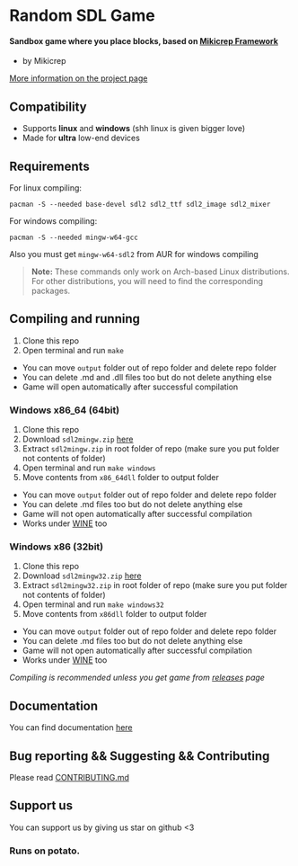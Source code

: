 # Random SDL Game
#### Sandbox game where you place blocks, based on [Mikicrep Framework](https://miki.macakom.net/projects/mf)
- by Mikicrep

[More information on the project page](https://miki.macakom.net/projects/rsg)

## Compatibility
- Supports **linux** and **windows** (shh linux is given bigger love)
- Made for **ultra** low-end devices

## Requirements
For linux compiling:

```pacman -S --needed base-devel sdl2 sdl2_ttf sdl2_image sdl2_mixer```

For windows compiling:

```pacman -S --needed mingw-w64-gcc```

Also you must get `mingw-w64-sdl2` from AUR for windows compiling

> **Note:** These commands only work on Arch-based Linux distributions. For other distributions, you will need to find the corresponding packages.

## Compiling and running
1. Clone this repo
2. Open terminal and run `make`
- You can move `output` folder out of repo folder and delete repo folder
- You can delete .md and .dll files too but do not delete anything else
- Game will open automatically after successful compilation
### Windows x86_64 (64bit)
1. Clone this repo
2. Download `sdl2mingw.zip` [here](https://drive.google.com/drive/folders/1uVe7oKMzCTTUeMJuHL7vqK0O2FK_pIPs?usp=drive_link)
3. Extract `sdl2mingw.zip` in root folder of repo (make sure you put folder not contents of folder)
4. Open terminal and run `make windows`
5. Move contents from `x86_64dll` folder to output folder
- You can move `output` folder out of repo folder and delete repo folder
- You can delete .md files too but do not delete anything else
- Game will not open automatically after successful compilation
- Works under [WINE](https://www.winehq.org/) too
### Windows x86 (32bit)
1. Clone this repo
2. Download `sdl2mingw32.zip` [here](https://drive.google.com/drive/folders/1uVe7oKMzCTTUeMJuHL7vqK0O2FK_pIPs?usp=drive_link)
3. Extract `sdl2mingw32.zip` in root folder of repo (make sure you put folder not contents of folder)
4. Open terminal and run `make windows32`
5. Move contents from `x86dll` folder to output folder
- You can move `output` folder out of repo folder and delete repo folder
- You can delete .md files too but do not delete anything else
- Game will not open automatically after successful compilation
- Works under [WINE](https://www.winehq.org/) too

*Compiling is recommended unless you get game from [releases](https://github.com/Mikicrepstudios/Random-SDL-Game/releases) page*

## Documentation
You can find documentation [here](https://miki.macakom.net/projects/docs/rsg/index)

## Bug reporting && Suggesting && Contributing
Please read [CONTRIBUTING.md](https://github.com/Mikicrepstudios/Random-SDL-Game/blob/master/CONTRIBUTING.md)

## Support us
You can support us by giving us star on github <3

### Runs on potato.



